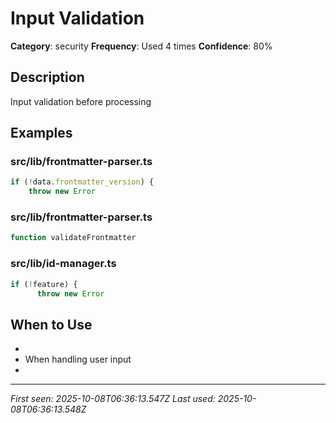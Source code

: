 # Input Validation

**Category**: security
**Frequency**: Used 4 times
**Confidence**: 80%

## Description
Input validation before processing

## Examples

### src/lib/frontmatter-parser.ts
```typescript
if (!data.frontmatter_version) {
    throw new Error
```


### src/lib/frontmatter-parser.ts
```typescript
function validateFrontmatter
```


### src/lib/id-manager.ts
```typescript
if (!feature) {
      throw new Error
```


## When to Use
- 
- When handling user input
- 

---
*First seen: 2025-10-08T06:36:13.547Z*
*Last used: 2025-10-08T06:36:13.548Z*

